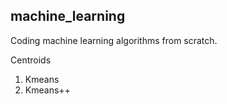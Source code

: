 ## machine_learning
Coding machine learning algorithms from scratch.

Centroids 
1. Kmeans
2. Kmeans++
